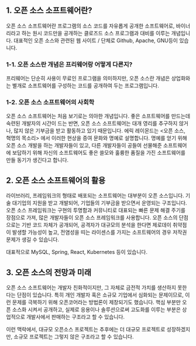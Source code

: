 ## 1. 오픈 소스 소프트웨어란?

오픈 소스 소프트웨어란 프로그램의 소스 코드를 자유롭게 공개한 소프트웨어로, 바이너리라고 하는 원시 코드만을 공개하는 클로즈드 소스 프로그램과 대비를 이루는 개념입니다.
대표적인 오픈 소스와 관련된 웹 사이트 / 단체로 Github, Apache, GNU등이 있습니다.

### 1-1. 오픈 소스란 개념은 프리웨어랑 어떻게 다른지?

프리웨어는 단순히 사용이 무료인 프로그램을 의미하지만, 오픈 소스란 개념은 상업화와는 별개로 소프트웨어를 구성하는 코드를 공개하여 두는 프로그램입니다.

### 1-2. 오픈 소스 소프트웨어의 사회학

오픈 소스 소프트웨어는 처음 보기로는 의아한 개념입니다.
좋은 소프트웨어를 만드는데 숙련된 개발자의 시간이 드는 반면, 오픈 소스 소프트웨어는 대개 영리를 추구하지 않거나, 많지 않은 기부금을 받고 활동하고 있기 때문입니다.
에릭 레이몬드는 <오픈 소스, 혁명의 목소리> 에서 이러한 현상을 증여 문화와 명예로 설명합니다. 명예를 얻기 위해 오픈 소스 개발을 하는 개발자들이 있고, 다른 개발자들이 공들여 선물해준 소프트웨어에 보답하기 위해 자신의 소프트웨어도 좋은 쓸모와 훌륭한 품질을 가진 소프트웨어를 만들 동기가 생긴다고 합니다.

## 2. 오픈 소스 소프트웨어의 활용

라이브러리, 프레임워크의 형태로 배포되는 소프트웨어는 대부분이 오픈 소스입니다. 기술 대기업의 지원을 받고 개발되어, 기업들의 기부금을 받으면서 운영되는 구조입니다.
오픈 소스 프레임워크는 구현의 투명함과 커뮤니티로 대표되는 빠른 문제 해결 주기를 장점으로 가져, 많은 개발자들이 오픈 소스 프레임워크를 사용합니다.
오픈 소스의 단점으로는 기반 코드 자체가 공개되어, 공격자가 대규모의 분석을 한다면 제로데이 취약점이 발생할 가능성이 높고, 전염성을 띠는 라이센스를 가지는 소프트웨어의 경우 저작권 문제가 생길 수 있습니다.

대표적으로 MySQL, Spring, React, Kubernetes 등이 있습니다.

## 3. 오픈 소스의 전망과 미래

오픈 소스 소프트웨어는 개발자 친화적이지만, 그 자체로 금전적 가치를 생산하지 못한다는 단점이 있습니다.
특히 개인 개발자 혹은 소규모 기업에서 심화되는 문제이므로, 이런 문제를 극복하기 위해 오픈코어라는 방법론이 제창되기도 했습니다. 핵심 부분만 오픈 소스화 시켜서 공개하고, 실제로 응용이나 솔루션으로써 고도화를 이루는 부분은 상업적으로 개발사에서 판매하는 구조라고 할 수 있습니다.

이런 맥락에서, 대규모 오픈소스 프로젝트는 추후에는 더 대규모 프로젝트로 성장하겠지만, 소규모 프로젝트는 그렇지 않은 구조라고 할 수 있습니다.
